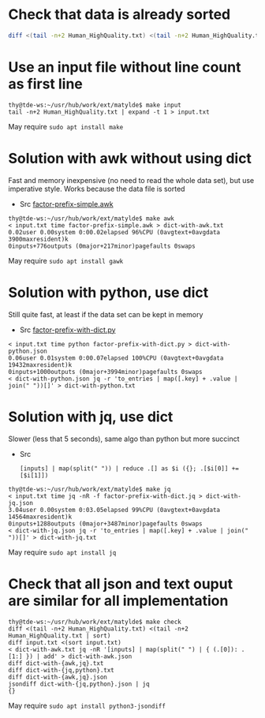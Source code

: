 # Check that data is already sorted

```bash
diff <(tail -n+2 Human_HighQuality.txt) <(tail -n+2 Human_HighQuality.txt | sort)
```

# Use an input file without line count as first line

```console
thy@tde-ws:~/usr/hub/work/ext/matylde$ make input
tail -n+2 Human_HighQuality.txt | expand -t 1 > input.txt
```

May require `sudo apt install make`

# Solution with awk without using dict

Fast and memory inexpensive (no need to read the whole data set), but
use imperative style. Works because the data file is sorted

- Src [factor-prefix-simple.awk](factor-prefix-simple.awk)

```console
thy@tde-ws:~/usr/hub/work/ext/matylde$ make awk
< input.txt time factor-prefix-simple.awk > dict-with-awk.txt
0.02user 0.00system 0:00.02elapsed 96%CPU (0avgtext+0avgdata 3900maxresident)k
0inputs+776outputs (0major+217minor)pagefaults 0swaps
```

May require `sudo apt install gawk`

# Solution with python, use dict

Still quite fast, at least if the data set can be kept in memory

- Src [factor-prefix-with-dict.py](factor-prefix-with-dict.py)

```console
< input.txt time python factor-prefix-with-dict.py > dict-with-python.json
0.06user 0.01system 0:00.07elapsed 100%CPU (0avgtext+0avgdata 19432maxresident)k
0inputs+1000outputs (0major+3994minor)pagefaults 0swaps
< dict-with-python.json jq -r 'to_entries | map([.key] + .value | join(" "))[]' > dict-with-python.txt
```

# Solution with jq, use dict

Slower (less that 5 seconds), same algo than python but more succinct

- Src

  ```jq
  [inputs] | map(split(" ")) | reduce .[] as $i ({}; .[$i[0]] += [$i[1]])
  ```

```console
thy@tde-ws:~/usr/hub/work/ext/matylde$ make jq
< input.txt time jq -nR -f factor-prefix-with-dict.jq > dict-with-jq.json
3.04user 0.00system 0:03.05elapsed 99%CPU (0avgtext+0avgdata 14564maxresident)k
0inputs+1288outputs (0major+3487minor)pagefaults 0swaps
< dict-with-jq.json jq -r 'to_entries | map([.key] + .value | join(" "))[]' > dict-with-jq.txt
```

May require `sudo apt install jq`

# Check that all json and text ouput are similar for all implementation

```console
thy@tde-ws:~/usr/hub/work/ext/matylde$ make check
diff <(tail -n+2 Human_HighQuality.txt) <(tail -n+2 Human_HighQuality.txt | sort)
diff input.txt <(sort input.txt)
< dict-with-awk.txt jq -nR '[inputs] | map(split(" ") | { (.[0]): .[1:] }) | add' > dict-with-awk.json
diff dict-with-{awk,jq}.txt
diff dict-with-{jq,python}.txt
diff dict-with-{awk,jq}.json
jsondiff dict-with-{jq,python}.json | jq
{}
```

May require `sudo apt install python3-jsondiff`
